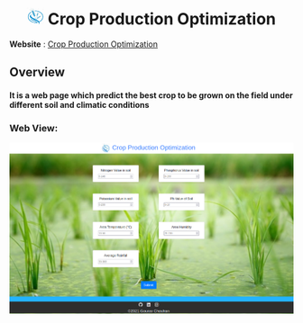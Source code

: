 
<h1 align="center" ><img src ="static/logo.jpg" width = 30 height =30> Crop Production Optimization</h1>

**Website** : [Crop Production Optimization](https://crop-production-optimize.herokuapp.com/)
## Overview
#### It is a web page which predict the best crop to be grown on the field under different soil and climatic conditions

### Web View:
![](https://github.com/g0urav-hustler/Crop-Production-Optimization/blob/master/readme%20source/web%20image.png)


